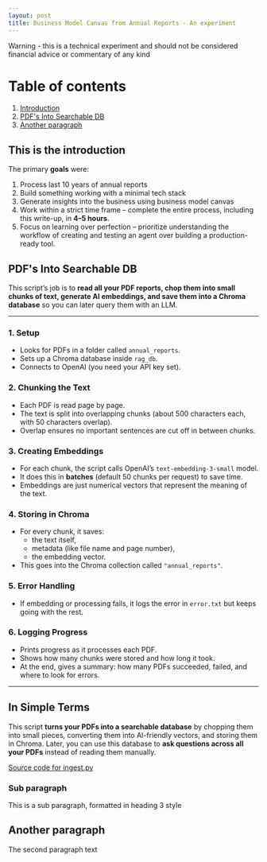 ```yaml
---
layout: post
title: Business Model Canvas from Annual Reports - An experiment
---
```


Warning - this is a technical experiment and should not be considered financial advice or commentary of any kind

# Table of contents
1. [Introduction](#introduction)
2. [PDF's Into Searchable DB](#tech1)
3. [Another paragraph](#paragraph2)

## This is the introduction <a name="introduction"></a>
The primary **goals** were:
1. Process last 10 years of annual reports
2. Build something working with a minimal tech stack
3. Generate insights into the business using business model canvas
4. Work within a strict time frame – complete the entire process, including this write-up, in **4–5 hours**.
5. Focus on learning over perfection – prioritize understanding the workflow of creating and testing an agent over building a production-ready tool.

## PDF's Into Searchable DB <a name="tech1"></a>

This script’s job is to **read all your PDF reports, chop them into small chunks of text, generate AI embeddings, and save them into a Chroma database** so you can later query them with an LLM.

---
### 1. Setup
- Looks for PDFs in a folder called `annual_reports`.  
- Sets up a Chroma database inside `rag_db`.  
- Connects to OpenAI (you need your API key set).

### 2. Chunking the Text
- Each PDF is read page by page.  
- The text is split into overlapping chunks (about 500 characters each, with 50 characters overlap).  
- Overlap ensures no important sentences are cut off in between chunks.  

### 3. Creating Embeddings
- For each chunk, the script calls OpenAI’s `text-embedding-3-small` model.  
- It does this in **batches** (default 50 chunks per request) to save time.  
- Embeddings are just numerical vectors that represent the meaning of the text.  

### 4. Storing in Chroma
- For every chunk, it saves:  
  - the text itself,  
  - metadata (like file name and page number),  
  - the embedding vector.  
- This goes into the Chroma collection called `"annual_reports"`.  

### 5. Error Handling
- If embedding or processing fails, it logs the error in `error.txt` but keeps going with the rest.  

### 6. Logging Progress
- Prints progress as it processes each PDF.  
- Shows how many chunks were stored and how long it took.  
- At the end, gives a summary: how many PDFs succeeded, failed, and where to look for errors.  
---

## In Simple Terms
This script **turns your PDFs into a searchable database** by chopping them into small pieces, converting them into AI-friendly vectors, and storing them in Chroma. Later, you can use this database to **ask questions across all your PDFs** instead of reading them manually.

[Source code for ingest.py](images/ingest.py) 

### Sub paragraph <a name="subparagraph1"></a>
This is a sub paragraph, formatted in heading 3 style

## Another paragraph <a name="paragraph2"></a>
The second paragraph text

